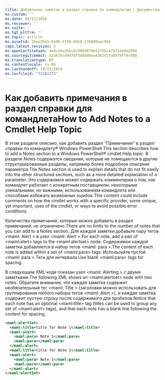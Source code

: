```yaml
---
title: Добавление заметок в раздел справки по командлетам | Документация Майкрософт
ms.custom: ''
ms.date: 09/12/2016
ms.reviewer: ''
ms.suite: ''
ms.tgt_pltfrm: ''
ms.topic: article
ms.assetid: 2bea35e5-b680-4f86-b928-176890aac99d
caps.latest.revision: 5
ms.openlocfilehash: 4e9ca9a3bbcbc900d079b9275bc47d21de9e2996
ms.sourcegitcommit: 52a67bcd9d7bf3e8600ea4302d1fa8970ff9c998
ms.translationtype: MT
ms.contentlocale: ru-RU
ms.lasthandoff: 10/15/2019
ms.locfileid: "72361273"
---
```

# <a name="how-to-add-notes-to-a-cmdlet-help-topic"></a><span data-ttu-id="331ea-102">Как добавить примечания в раздел справки для командлета</span><span class="sxs-lookup"><span data-stu-id="331ea-102">How to Add Notes to a Cmdlet Help Topic</span></span>

<span data-ttu-id="331ea-103">В этом разделе описано, как добавить раздел "Примечания" в раздел справки по командлету® Windows PowerShell.</span><span class="sxs-lookup"><span data-stu-id="331ea-103">This section describes how to add a Notes section to a Windows PowerShell® cmdlet Help topic.</span></span> <span data-ttu-id="331ea-104">В разделе Notes содержатся сведения, которые не помещаются в другие структурированные разделы, например более подробное описание параметра.</span><span class="sxs-lookup"><span data-stu-id="331ea-104">The Notes section is used to explain details that do not fit easily into the other structured sections, such as a more detailed explanation of a parameter.</span></span> <span data-ttu-id="331ea-105">Это содержимое может содержать комментарии о том, как командлет работает с конкретным поставщиком, некоторыми уникальными, но важными, использованием командлета или способами избежать возможных ошибок.</span><span class="sxs-lookup"><span data-stu-id="331ea-105">This content could include comments on how the cmdlet works with a specific provider, some unique, yet important, uses of the cmdlet, or ways to avoid possible error conditions.</span></span>

<span data-ttu-id="331ea-106">Количество примечаний, которые можно добавить в раздел примечаний, не ограничено.</span><span class="sxs-lookup"><span data-stu-id="331ea-106">There are no limits to the number of notes that you can add to a Notes section.</span></span> <span data-ttu-id="331ea-107">Для каждой заметки добавьте пару тегов \<maml: Alert > в узел \<maml: Alert >.</span><span class="sxs-lookup"><span data-stu-id="331ea-107">For each note, add a pair of \<maml:alert> tags to the \<maml:alertset> node.</span></span> <span data-ttu-id="331ea-108">Содержимое каждой заметки добавляется в набор тегов \<maml: para >.</span><span class="sxs-lookup"><span data-stu-id="331ea-108">The content of each note is added within a set of \<maml:para> tags.</span></span> <span data-ttu-id="331ea-109">Используйте пустой \<maml: para > Теги для интервала.</span><span class="sxs-lookup"><span data-stu-id="331ea-109">Use blank \<maml:para> tags for spacing.</span></span>

<span data-ttu-id="331ea-110">В следующем XML-коде показан узел \<maml: Alerting > с двумя заметками.</span><span class="sxs-lookup"><span data-stu-id="331ea-110">The following XML shows an \<maml:alertset> node with two notes.</span></span> <span data-ttu-id="331ea-111">Обратите внимание, что каждая заметка содержит необязательный тег \<maml: Title > (заголовки можно использовать для группирования любого набора тегов \<maml: Alert >), и каждая заметка содержит пустую строку после содержимого для пробелов.</span><span class="sxs-lookup"><span data-stu-id="331ea-111">Notice that each note has an optional \<maml:title> tag (titles can be used to group any set of \<maml:alert> tags), and that each note has a blank line following the content for spacing.</span></span>

```xml
<maml:alertSet>
  <maml:title>title for Note 1</maml:title>
  <maml:alert>
    <maml:para> Note 1</maml:para>
    <maml:para></maml:para>
  </maml:alert>
  <maml:title>title for Note 2</maml:title>
  <maml:alert>
    <maml:para> Note 1</maml:para>
    <maml:para></maml:para>
  </maml:alert>
</maml:alertSet>
```



